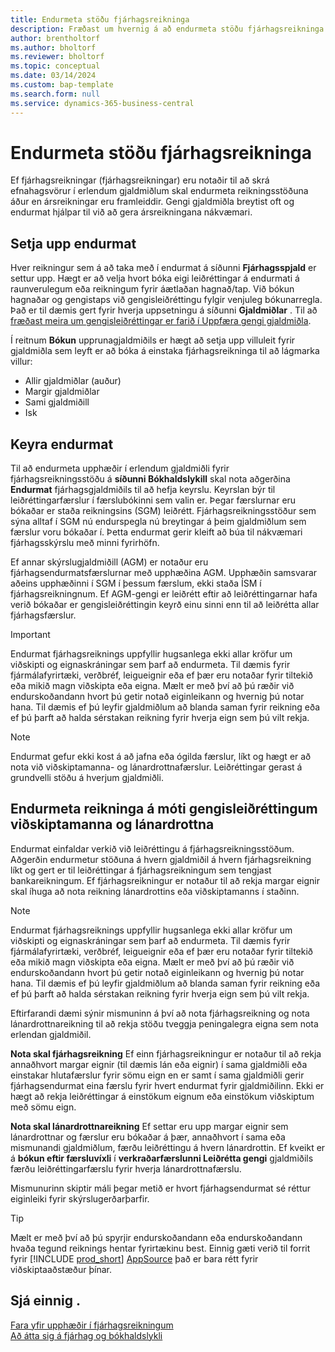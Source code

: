 ```yaml
---
title: Endurmeta stöðu fjárhagsreikninga
description: Fræðast um hvernig á að endurmeta stöðu fjárhagsreikninga áður en ársreikningar eru framleiddir.
author: brentholtorf
ms.author: bholtorf
ms.reviewer: bholtorf
ms.topic: conceptual
ms.date: 03/14/2024
ms.custom: bap-template
ms.search.form: null
ms.service: dynamics-365-business-central
---
```


# Endurmeta stöðu fjárhagsreikninga

Ef fjárhagsreikningar (fjárhagsreikningar) eru notaðir til að skrá efnahagsvörur í erlendum gjaldmiðlum skal endurmeta reikningsstöðuna áður en ársreikningar eru framleiddir. Gengi gjaldmiðla breytist oft og endurmat hjálpar til við að gera ársreikningana nákvæmari.

## Setja upp endurmat

Hver reikningur sem á að taka með í endurmat á síðunni **Fjárhagsspjald** er settur upp. Hægt er að velja hvort bóka eigi leiðréttingar á endurmati á raunverulegum eða reikningum fyrir áætlaðan hagnað/tap. Við bókun hagnaðar og gengistaps við gengisleiðréttingu fylgir venjuleg bókunarregla. Það er til dæmis gert fyrir hverja uppsetningu á síðunni **Gjaldmiðlar** . Til að [fræðast meira um gengisleiðréttingar er farið í Uppfæra gengi gjaldmiðla](finance-how-update-currencies.md).

Í reitnum **Bókun** upprunagjaldmiðils er hægt að setja upp villuleit fyrir gjaldmiðla sem leyft er að bóka á einstaka fjárhagsreikninga til að lágmarka villur:

* Allir gjaldmiðlar (auður)
* Margir gjaldmiðlar
* Sami gjaldmiðill
* Isk

## Keyra endurmat

Til að endurmeta upphæðir í erlendum gjaldmiðli fyrir fjárhagsreikningsstöðu á **síðunni Bókhaldslykill** skal nota aðgerðina **Endurmat** fjárhagsgjaldmiðils til að hefja keyrslu. Keyrslan býr til leiðréttingarfærslur í færslubókinni sem valin er. Þegar færslurnar eru bókaðar er staða reikningsins (SGM) leiðrétt. Fjárhagsreikningsstöður sem sýna alltaf í SGM nú endurspegla nú breytingar á þeim gjaldmiðlum sem færslur voru bókaðar í. Þetta endurmat gerir kleift að búa til nákvæmari fjárhagsskýrslu með minni fyrirhöfn.

Ef annar skýrslugjaldmiðill (AGM) er notaður eru fjárhagsendurmatsfærslurnar með upphæðina AGM. Upphæðin samsvarar aðeins upphæðinni í SGM í þessum færslum, ekki staða ÍSM í fjárhagsreikningnum. Ef AGM-gengi er leiðrétt eftir að leiðréttingarnar hafa verið bókaðar er gengisleiðréttingin keyrð einu sinni enn til að leiðrétta allar fjárhagsfærslur.

> [!IMPORTANT]
> Endurmat fjárhagsreiknings uppfyllir hugsanlega ekki allar kröfur um viðskipti og eignaskráningar sem þarf að endurmeta. Til dæmis fyrir fjármálafyrirtæki, verðbréf, leigueignir eða ef þær eru notaðar fyrir tiltekið eða mikið magn viðskipta eða eigna. Mælt er með því að þú ræðir við endurskoðandann hvort þú getir notað eiginleikann og hvernig þú notar hana. Til dæmis ef þú leyfir gjaldmiðlum að blanda saman fyrir reikning eða ef þú þarft að halda sérstakan reikning fyrir hverja eign sem þú vilt rekja.

> [!NOTE]
> Endurmat gefur ekki kost á að jafna eða ógilda færslur, líkt og hægt er að nota við viðskiptamanna- og lánardrottnafærslur. Leiðréttingar gerast á grundvelli stöðu á hverjum gjaldmiðli.

## Endurmeta reikninga á móti gengisleiðréttingum viðskiptamanna og lánardrottna

Endurmat einfaldar verkið við leiðréttingu á fjárhagsreikningsstöðum. Aðgerðin endurmetur stöðuna á hvern gjaldmiðil á hvern fjárhagsreikning líkt og gert er til leiðréttingar á fjárhagsreikningum sem tengjast bankareikningum. Ef fjárhagsreikningur er notaður til að rekja margar eignir skal íhuga að nota reikning lánardrottins eða viðskiptamanns í staðinn.

> [!NOTE]
> Endurmat fjárhagsreiknings uppfyllir hugsanlega ekki allar kröfur um viðskipti og eignaskráningar sem þarf að endurmeta. Til dæmis fyrir fjármálafyrirtæki, verðbréf, leigueignir eða ef þær eru notaðar fyrir tiltekið eða mikið magn viðskipta eða eigna. Mælt er með því að þú ræðir við endurskoðandann hvort þú getir notað eiginleikann og hvernig þú notar hana. Til dæmis ef þú leyfir gjaldmiðlum að blanda saman fyrir reikning eða ef þú þarft að halda sérstakan reikning fyrir hverja eign sem þú vilt rekja.

Eftirfarandi dæmi sýnir mismuninn á því að nota fjárhagsreikning og nota lánardrottnareikning til að rekja stöðu tveggja peningalegra eigna sem nota erlendan gjaldmiðil.

**Nota skal fjárhagsreikning** Ef einn fjárhagsreikningur er notaður til að rekja annaðhvort margar eignir (til dæmis lán eða eignir) í sama gjaldmiðli eða einstakar hlutafærslur fyrir sömu eign en er samt í sama gjaldmiðli gerir fjárhagsendurmat eina færslu fyrir hvert endurmat fyrir gjaldmiðilinn. Ekki er hægt að rekja leiðréttingar á einstökum eignum eða einstökum viðskiptum með sömu eign.

**Nota skal lánardrottnareikning** Ef settar eru upp margar eignir sem lánardrottnar og færslur eru bókaðar á þær, annaðhvort í sama eða mismunandi gjaldmiðlum, færðu leiðréttingu á hvern lánardrottin. Ef kveikt er á **bókun eftir færsluvíxli** í **verkraðarfærslunni Leiðrétta gengi** gjaldmiðils færðu leiðréttingarfærslu fyrir hverja lánardrottnafærslu.

Mismunurinn skiptir máli þegar metið er hvort fjárhagsendurmat sé réttur eiginleiki fyrir skýrslugerðarþarfir.

> [!TIP]
> Mælt er með því að þú spyrjir endurskoðandann eða endurskoðandann hvaða tegund reiknings hentar fyrirtækinu best. Einnig gæti verið til forrit fyrir [!INCLUDE [prod_short](includes/prod_short.md)]  [AppSource](https://appsource.microsoft.com/en-us/marketplace/apps?page=1&product=dynamics-365-business-central) það er bara rétt fyrir viðskiptaaðstæður þínar.

## Sjá einnig .

[Fara yfir upphæðir í fjárhagsreikningum](finance-review-accounts.md)  
[Að átta sig á fjárhag og bókhaldslykli](finance-general-ledger.md)  
